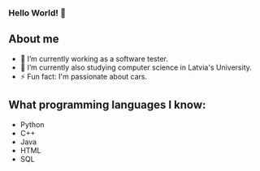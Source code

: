 ### Hello World! 👋

## About me
- 🔭 I’m currently working as a software tester.
- 🌱 I’m currently also studying computer science in Latvia's University.
- ⚡ Fun fact: I'm passionate about cars.

## What programming languages I know:
-	Python
-	C++
-	Java
-	HTML
-	SQL
